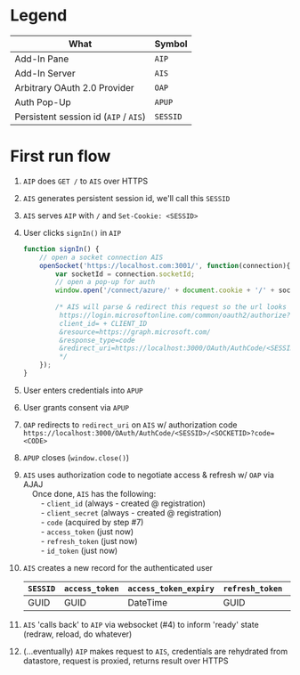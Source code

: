 # Legend
|What|Symbol|
|---|---|
|Add-In Pane|`AIP`|
|Add-In Server|`AIS`|
|Arbitrary OAuth 2.0 Provider|`OAP`|
|Auth Pop-Up|`APUP`|
|Persistent session id (`AIP` / `AIS`)|`SESSID`|

# First run flow

1. `AIP` does `GET /` to `AIS` over HTTPS
2. `AIS` generates persistent session id, we'll call this `SESSID`
3. `AIS` serves `AIP` with `/` and `Set-Cookie: <SESSID>`
4. User clicks `signIn()` in `AIP`

    ```javascript
    function signIn() {
        // open a socket connection AIS
        openSocket('https://localhost.com:3001/', function(connection){
            var socketId = connection.socketId;
            // open a pop-up for auth
            window.open('/connect/azure/' + document.cookie + '/' + socketId);
        
            /* AIS will parse & redirect this request so the url looks something like:
             https://login.microsoftonline.com/common/oauth2/authorize?
             client_id= + CLIENT_ID
             &resource=https://graph.microsoft.com/
             &response_type=code
             &redirect_uri=https://localhost:3000/OAuth/AuthCode/<SESSID>/<SOCKETID>
             */
        });
    }
    ```

5. User enters credentials into `APUP`
6. User grants consent via `APUP`
7. `OAP` redirects to `redirect_uri` on `AIS` w/ authorization code
    `https://localhost:3000/OAuth/AuthCode/<SESSID>/<SOCKETID>?code=<CODE>`
8. `APUP` closes (`window.close()`)
9. `AIS` uses authorization code to negotiate access & refresh w/ `OAP` via AJAJ<br/>
    &nbsp;&nbsp;&nbsp;&nbsp;Once done, `AIS` has the following:<br/>
    &nbsp;&nbsp;&nbsp;&nbsp;&nbsp;&nbsp;&nbsp;&nbsp;- `client_id` (always - created @ registration)<br/>
    &nbsp;&nbsp;&nbsp;&nbsp;&nbsp;&nbsp;&nbsp;&nbsp;- `client_secret` (always - created @ registration)<br/>
    &nbsp;&nbsp;&nbsp;&nbsp;&nbsp;&nbsp;&nbsp;&nbsp;- `code` (acquired by step #7)<br/>
    &nbsp;&nbsp;&nbsp;&nbsp;&nbsp;&nbsp;&nbsp;&nbsp;- `access_token` (just now)<br/>
    &nbsp;&nbsp;&nbsp;&nbsp;&nbsp;&nbsp;&nbsp;&nbsp;- `refresh_token` (just now)<br/>
    &nbsp;&nbsp;&nbsp;&nbsp;&nbsp;&nbsp;&nbsp;&nbsp;- `id_token` (just now)<br/>
10. `AIS` creates a new record for the authenticated user

    |`SESSID`|`access_token`|`access_token_expiry`|`refresh_token`|`refresh_token_expiry`
    |---|---|---|---|---|
    |GUID|GUID|DateTime|GUID| DateTime|

11. `AIS` 'calls back' to `AIP` via websocket (#4) to inform 'ready' state (redraw, reload, do whatever)
12. (...eventually) `AIP` makes request to `AIS`, credentials are rehydrated from datastore, request is proxied, returns result over HTTPS
